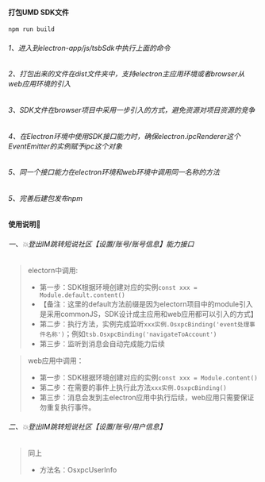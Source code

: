 #### 打包UMD SDK文件
`npm run build`

###### 1、进入到electron-app/js/tsbSdk中执行上面的命令
###### 2、打包出来的文件在dist文件夹中，支持electron主应用环境或者browser从web应用环境的引入
###### 3、SDK文件在browser项目中采用一步引入的方式，避免资源对项目资源的竞争
###### 4、在Electron环境中使用SDK接口能力时，确保electron.ipcRenderer这个EventEmitter的实例赋予ipc这个对象
###### 5、同一个接口能力在electron环境和web环境中调用同一名称的方法
###### 5、完善后建包发布npm


#### 使用说明📖

###### 一、💥登出IM跳转短说社区【设置/账号/账号信息】能力接口
> electorn中调用:
>- 第一步：SDK根据环境创建对应的实例`const xxx = Module.default.content()`
>- 【备注：这里的default方法前缀是因为electorn项目中的module引入是采用commonJS，SDK设计成主应用和web应用都可以引入的方式】
>- 第二步：执行方法，实例完成监听`xxx实例.OsxpcBinding('event处理事件名称')`；例如`tsb.OsxpcBinding('navigateToAccount')`
>- 第三步：监听到消息会自动完成能力后续

>web应用中调用：
>- 第一步：SDK根据环境创建对应的实例`const xxx = Module.content()`
>- 第二步：在需要的事件上执行此方法`xxx实例.OsxpcBinding()`
>- 第三步：消息会发到主electron应用中执行后续，web应用只需要保证勿重复执行事件。


###### 二、💥登出IM跳转短说社区【设置/账号/用户信息】
> 同上
>- 方法名：OsxpcUserInfo